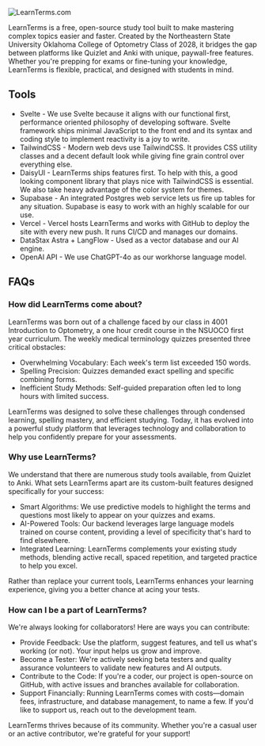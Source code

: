 ![LearnTerms.com](https://utfs.io/f/DYlXFqnaImOr6b8ZTOYKMG3TeLB2CicaW8b1hoH7EIvUmVsj "LearnTerms is smarter studying, simplified.")

LearnTerms is a free, open-source study tool built to make mastering complex topics easier and faster. Created by the Northeastern State University Oklahoma College of Optometry Class of 2028, it bridges the gap between platforms like Quizlet and Anki with unique, paywall-free features. Whether you're prepping for exams or fine-tuning your knowledge, LearnTerms is flexible, practical, and designed with students in mind.

## Tools
- Svelte - We use Svelte because it aligns with our functional first, performance oriented philosophy of developing software. Svelte framework ships minimal JavaScript to the front end and its syntax and coding style to implement reactivity is a joy to write.
- TailwindCSS - Modern web devs use TailwindCSS. It provides CSS utility classes and a decent default look while giving fine grain control over everything else.
- DaisyUI - LearnTerms ships features first. To help with this, a good looking component library that plays nice with TailwindCSS is essential. We also take heavy advantage of the color system for themes.
- Supabase - An integrated Postgres web service lets us fire up tables for any situation. Supabase is easy to work with an highly scalable for our use.
- Vercel - Vercel hosts LearnTerms and works with GitHub to deploy the site with every new push. It runs CI/CD and manages our domains.
- DataStax Astra + LangFlow - Used as a vector database and our AI engine.
- OpenAI API - We use ChatGPT-4o as our workhorse language model.

## FAQs

### How did LearnTerms come about?
LearnTerms was born out of a challenge faced by our class in 4001 Introduction to Optometry, a one hour credit course in the NSUOCO first year curriculum. The weekly medical terminology quizzes presented three critical obstacles:

- Overwhelming Vocabulary: Each week's term list exceeded 150 words.
- Spelling Precision: Quizzes demanded exact spelling and specific combining forms.
- Inefficient Study Methods: Self-guided preparation often led to long hours with limited success.

LearnTerms was designed to solve these challenges through condensed learning, spelling mastery, and efficient studying. Today, it has evolved into a powerful study platform that leverages technology and collaboration to help you confidently prepare for your assessments.

### Why use LearnTerms?
We understand that there are numerous study tools available, from Quizlet to Anki. What sets LearnTerms apart are its custom-built features designed specifically for your success:

- Smart Algorithms: We use predictive models to highlight the terms and questions most likely to appear on your quizzes and exams.
- AI-Powered Tools: Our backend leverages large language models trained on course content, providing a level of specificity that's hard to find elsewhere.
- Integrated Learning: LearnTerms complements your existing study methods, blending active recall, spaced repetition, and targeted practice to help you excel.

Rather than replace your current tools, LearnTerms enhances your learning experience, giving you a better chance at acing your tests.

### How can I be a part of LearnTerms?
We're always looking for collaborators! Here are ways you can contribute:

- Provide Feedback: Use the platform, suggest features, and tell us what's working (or not). Your input helps us grow and improve.
- Become a Tester: We're actively seeking beta testers and quality assurance volunteers to validate new features and AI outputs.
- Contribute to the Code: If you're a coder, our project is open-source on GitHub, with active issues and branches available for collaboration.
- Support Financially: Running LearnTerms comes with costs—domain fees, infrastructure, and database management, to name a few. If you'd like to support us, reach out to the development team.

LearnTerms thrives because of its community. Whether you're a casual user or an active contributor, we're grateful for your support!
